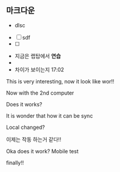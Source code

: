 ## 마크다운
- dlsc
- [ ] sdf
- [ ] 
- 지금은 랩탑에서 **연습**
- 
- 차이가 보이는지 17:02

This is very interesting, now it look like wor!!

Now with the 2nd computer

Does it works?

It is wonder that how it can be sync

Local changed?

이제는 작동 하는거 같다!!


 Oka does it work?
Mobile test

finally!!

